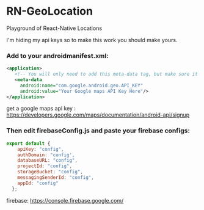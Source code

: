 # RN-GeoLocation
Playground of React-Native Locations

I'm hiding my api keys so to make this work you should make yours.

### Add to your androidmanifest.xml:

```xml
<application>
   <!-- You will only need to add this meta-data tag, but make sure it's a child of application -->
   <meta-data
     android:name="com.google.android.geo.API_KEY"
     android:value="Your Google maps API Key Here"/>
</application>
```

get a google maps api key : https://developers.google.com/maps/documentation/android-api/signup

### Then edit firebaseConfig.js and paste your firebase configs:

```javascript
export default {
    apiKey: "config",
    authDomain: "config',
    databaseURL: "config",
    projectId: "config",
    storageBucket: "config",
    messagingSenderId: "config",
    appId: "config"
  };
```

firebase: https://console.firebase.google.com/
